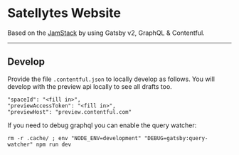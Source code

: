# Satellytes Website
Based on the [JamStack](https://jamstack.org/)
by using Gatsby v2, GraphQL & Contentful.

---

## Develop
Provide the file `.contentful.json` to locally develop as follows. You will develop with the preview api locally to see all drafts too.

```
"spaceId": "<fill in>",
"previewAccessToken": "<fill in>",
"previewHost": "preview.contentful.com"
```

If you need to debug graphql you can enable the query watcher:

```
rm -r .cache/ ; env "NODE_ENV=development" "DEBUG=gatsby:query-watcher" npm run dev
```
